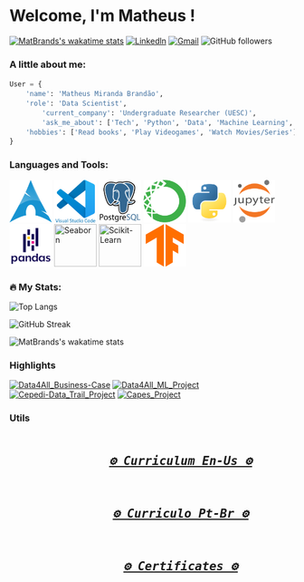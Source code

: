 # Welcome, I'm Matheus ! 
[![MatBrands's wakatime stats](https://wakatime.com/badge/user/a8f9c035-d5c7-4641-8e36-542a10e1714e.svg)](https://wakatime.com/@a8f9c035-d5c7-4641-8e36-542a10e1714e)
[![Linkedln][1.1]][1] [![Gmail][2.1]][2] ![GitHub followers](https://img.shields.io/github/followers/MatBrands?label=Follow&style=social)

[1]: https://www.linkedin.com/in/matheus-miranda-brand%C3%A3o/
[1.1]: https://img.shields.io/badge/-LinkedIn-blue?style=flat-square&logo=Linkedin&logoColor=white
[2]: mailto:matheusmibrandao@gmail.com
[2.1]: https://img.shields.io/badge/-Gmail-D54B3D?style=flat-square&logo=Gmail&logoColor=white

### A little about me:
```py
User = {
	'name': 'Matheus Miranda Brandão',
	'role': 'Data Scientist',
        'current_company': 'Undergraduate Researcher (UESC)',
        'ask_me_about': ['Tech', 'Python', 'Data', 'Machine Learning', 'Deep Learning'],
	'hobbies': ['Read books', 'Play Videogames', 'Watch Movies/Series']
}
```

### Languages and Tools:
<div>
  <img src="https://github.com/JotaRandom/archlinux-artwork/blob/master/icons/archlinux-icon-crystal-256.svg" title="Arch" width="75" height="75"/>
  <img src="https://github.com/devicons/devicon/blob/master/icons/vscode/vscode-original-wordmark.svg" title="VSCode" width="75" height="75"/>
  <img src="https://github.com/devicons/devicon/blob/master/icons/postgresql/postgresql-original-wordmark.svg"  title="PostgreSql" width="75" height="75"/>
  <img src="https://github.com/devicons/devicon/blob/master/icons/anaconda/anaconda-original.svg" title="Anaconda" width="75" height="75"/>
  <img src="https://github.com/devicons/devicon/blob/master/icons/python/python-original.svg" title="Python" width="75" height="75"/>
  <img src="https://github.com/devicons/devicon/blob/master/icons/jupyter/jupyter-original-wordmark.svg" title="Jupyter" width="75" height="75"/>
  <img src="https://github.com/devicons/devicon/blob/master/icons/pandas/pandas-original-wordmark.svg" title="Pandas" width="75" height="75"/>
  <img src="https://seaborn.pydata.org/_images/logo-tall-lightbg.svg" title="Seaborn" width="75" height="75"/>
  <img src="https://upload.wikimedia.org/wikipedia/commons/0/05/Scikit_learn_logo_small.svg" title="Scikit-Learn" width="75" height="75"/>
  <img src="https://github.com/devicons/devicon/blob/master/icons/tensorflow/tensorflow-original.svg" title="TensorFlow" width="75" height="75"/>
</div>

### :fire: My Stats:
![Top Langs](https://github-readme-stats.vercel.app/api/top-langs/?username=matbrands&layout=compact&theme=vision-friendly-dark)

![GitHub Streak](https://github-readme-streak-stats.herokuapp.com/?user=matbrands&theme=vision-friendly-dark)

![MatBrands's wakatime stats](https://github-readme-stats.vercel.app/api/wakatime/?username=MatBrands&theme=vision-friendly-dark)

### Highlights
[![Data4All_Business-Case](https://github-readme-stats.vercel.app/api/pin/?username=matbrands&repo=Data4All_Business-Case&theme=dark)](https://github.com/MatBrands/Data4All_Business-Case)
[![Data4All_ML_Project](https://github-readme-stats.vercel.app/api/pin/?username=matbrands&repo=Data4All_ML_Project&theme=dark)](https://github.com/MatBrands/Data4All_ML_Project)
[![Cepedi-Data_Trail_Project](https://github-readme-stats.vercel.app/api/pin/?username=matbrands&repo=Cepedi-Data_Trail_Project&theme=dark)](https://github.com/MatBrands/Cepedi-Data_Trail_Project)
[![Capes_Project](https://github-readme-stats.vercel.app/api/pin/?username=matbrands&repo=Capes_Project&theme=dark)](https://github.com/MatBrands/Capes_Project)

### Utils
<div>
  <h2 align="center">
    <pre>
      <i>
        <a href="https://github.com/MatBrands/MatBrands/tree/master/Curriculum/Curriculum.pdf" target="_blank">⚙ Curriculum En-Us ⚙</a>
      </pre>
    </i>
    <pre>
      <i>
        <a href="https://github.com/MatBrands/MatBrands/blob/master/Curriculum/Curr%C3%ADculo.pdf" target="_blank">⚙ Curriculo Pt-Br ⚙</a>
      </pre>
    </i>
    <pre>
      <i>
        <a href="https://github.com/MatBrands/MatBrands/tree/master/Certificates" target="_blank">⚙ Certificates ⚙</a>
      </pre>
    </i>
  </h2>
</div>